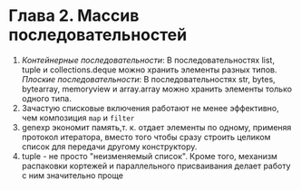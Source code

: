 # Глава 2. Массив последовательностей

1. _Контейнерные последовательности_:
 В последовательностях list, tuple и collections.deque можно хранить элементы разных типов.
_Плоские последовательности_:
 В последовательностях str, bytes, bytearray, memoryview и array.array можно хранить элементы только одного типа.
2. Зачастую списковые включения работают не менее эффективно, чем композиция `map` и `filter`
3. genexp экономит память,т. к. отдает элементы по одному, применяя протокол итератора, вместо того чтобы сразу строить целиком список для передачи другому конструктору.
4. tuple - не просто "неизменяемый список". Кроме того, механизм распаковки кортежей и параллельного присваивания делает работу с ним значительно проще
